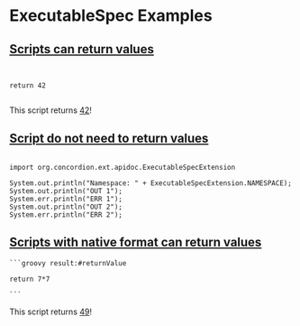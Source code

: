 # ExecutableSpec Examples


## [Scripts can return values](-)

<pre><code script:lang="groovy" script:result="#returnValue">

return 42

</code></pre>

This script returns [42]( - "?=#returnValue")!

## [Script do not need to return values](-)
<pre>
<code script:lang="groovy">
import org.concordion.ext.apidoc.ExecutableSpecExtension

System.out.println("Namespace: " + ExecutableSpecExtension.NAMESPACE);
System.out.println("OUT 1");
System.err.println("ERR 1");
System.out.println("OUT 2");
System.err.println("ERR 2");
</code></pre>

## [Scripts with native format can return values](-)

    ```groovy result:#returnValue
    
    return 7*7
    
    ```

This script returns [49]( - "?=#returnValue")!